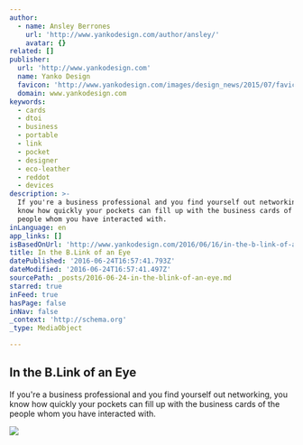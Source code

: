 ```yaml
---
author:
  - name: Ansley Berrones
    url: 'http://www.yankodesign.com/author/ansley/'
    avatar: {}
related: []
publisher:
  url: 'http://www.yankodesign.com'
  name: Yanko Design
  favicon: 'http://www.yankodesign.com/images/design_news/2015/07/favicon16.ico'
  domain: www.yankodesign.com
keywords:
  - cards
  - dtoi
  - business
  - portable
  - link
  - pocket
  - designer
  - eco-leather
  - reddot
  - devices
description: >-
  If you're a business professional and you find yourself out networking, you
  know how quickly your pockets can fill up with the business cards of the
  people whom you have interacted with.
inLanguage: en
app_links: []
isBasedOnUrl: 'http://www.yankodesign.com/2016/06/16/in-the-b-link-of-an-eye/'
title: In the B.Link of an Eye
datePublished: '2016-06-24T16:57:41.793Z'
dateModified: '2016-06-24T16:57:41.497Z'
sourcePath: _posts/2016-06-24-in-the-blink-of-an-eye.md
starred: true
inFeed: true
hasPage: false
inNav: false
_context: 'http://schema.org'
_type: MediaObject

---
```

<article style=""><h1>In the B.Link of an Eye</h1><p>If you're a business professional and you find yourself out networking, you know how quickly your pockets can fill up with the business cards of the people whom you have interacted with.</p><img src="http://www.yankodesign.com/images/design_news/2016/06/blink.jpg" /></article>